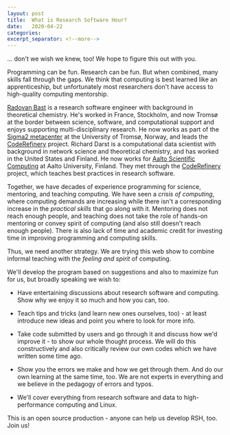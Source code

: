 ```yaml
---
layout: post
title:  What is Research Software Hour?
date:   2020-04-22
categories:
excerpt_separator: <!--more-->
---
```


... don't we wish we knew, too!  We hope to figure this out with you.

Programming can be fun.  Research can be fun.  But when combined, many
skills fall through the gaps.  We think that computing is best learned
like an apprenticeship, but unfortunately most researchers don't have
access to high-quality computing mentorship.

<!--more-->

[Radovan Bast](https://bast.fr) is a research software engineer
with background in theoretical chemistry.
He's worked in France, Stockholm, and now
Tromsø at the border between science, software, and computational
support and enjoys supporting multi-disciplinary research.
He now works as part of the [Sigma2 metacenter](https://documentation.sigma2.no/)
at the University of Tromsø, Norway, and
leads the [CodeRefinery](https://coderefinery.org) project.  Richard
Darst is a computational data scientist with background in network science and theoretical chemistry,
and has worked in the United States and Finland.  He now
works for [Aalto Scientific Computing](https://scicomp.aalto.fi) at
Aalto University, Finland.  They met through the [CodeRefinery](https://coderefinery.org) project,
which teaches best practices in research software.

Together, we have decades of experience programming for science,
mentoring, and teaching computing. We have seen a *crisis of
computing*, where computing demands are increasing while there isn't a
corresponding increase in the *practical skills* that go along with
it.  Mentoring does not reach enough people, and teaching does not
take the role of hands-on mentoring or convey spirit of computing (and
also still doesn't reach enough people).
There is also lack of time and academic credit for investing time in improving
programming and computing skills.

Thus, we need another strategy.  We are trying this web show to
combine informal teaching with the *feeling and spirit* of computing.

We'll develop the program based on suggestions and also to maximize fun
for us, but broadly speaking we wish to:

* Have entertaining discussions about research software and
  computing.  Show why we enjoy it so much and how you can, too.

* Teach tips and tricks (and learn new ones ourselves, too) - at least
  introduce new ideas and point you where to look for more info.

* Take code submitted by users and go through it and discuss how we'd
  improve it - to show our whole thought process. We will do this constructively
  and also critically review our own codes which we have written some time
  ago.

* Show you the errors we make and how we get through them.  And do our
  own learning at the same time, too. We are not experts in everything and we
  believe in the pedagogy of errors and typos.

* We'll cover everything from research software and data to high-performance
  computing and Linux.

This is an open source production - anyone can help us develop RSH,
too.  Join us!
